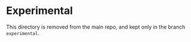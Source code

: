 # Experimental

This directory is removed from the main repo, and kept only in the branch `experimental`.
